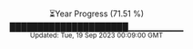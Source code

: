<p align="center">
⏳Year Progress (71.51 %) <br>
█████████████████████▁▁▁▁▁▁▁▁▁ <br>
<sub>Updated: Tue, 19 Sep 2023 00:09:00 GMT</sub>
</p>

